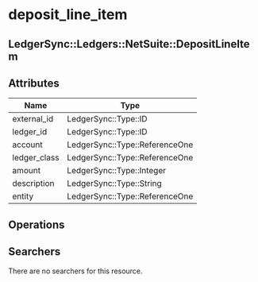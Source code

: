# deposit_line_item

## LedgerSync::Ledgers::NetSuite::DepositLineItem

## Attributes

| Name         | Type                           |
|--------------|--------------------------------|
| external_id  | LedgerSync::Type::ID           |
| ledger_id    | LedgerSync::Type::ID           |
| account      | LedgerSync::Type::ReferenceOne |
| ledger_class | LedgerSync::Type::ReferenceOne |
| amount       | LedgerSync::Type::Integer      |
| description  | LedgerSync::Type::String       |
| entity       | LedgerSync::Type::ReferenceOne |

## Operations

## Searchers

There are no searchers for this resource.
